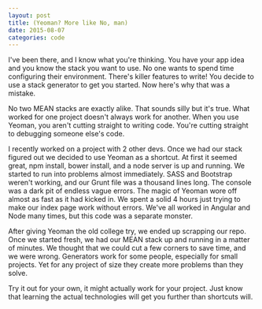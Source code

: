 ```yaml
---
layout: post
title: (Yeoman? More like No, man)
date: 2015-08-07
categories: code
---
```




I've been there, and I know what you're thinking. You have your app idea and you know the stack you want to use. No one wants to spend time configuring their environment. There's killer features to write! You decide to use a stack generator to get you started. Now here's why that was a mistake.

No two MEAN stacks are exactly alike. That sounds silly but it's true. What worked for one project doesn't always work for another. When you use Yeoman, you aren't cutting straight to writing code. You're cutting straight to debugging someone else's code. 

I recently worked on a project with 2 other devs. Once we had our stack figured out we decided to use Yeoman as a shortcut. At first it seemed great, npm install, bower install, and a node server is up and running. We started to run into problems almost immediately. SASS and Bootstrap weren't working, and our Grunt file was a thousand lines long. The console was a dark pit of endless vague errors. The magic of Yeoman wore off almost as fast as it had kicked in. We spent a solid 4 hours just trying to make our index page work without errors. We've all worked in Angular and Node many times, but this  code was a separate monster.

After giving Yeoman the old college try, we ended up scrapping our repo. Once we started fresh, we had our MEAN stack up and running in a matter of minutes. We thought that we could cut a few corners to save time, and we were wrong. Generators work for some people, especially for small projects. Yet for any project of size they create more problems than they solve.

Try it out for your own, it might actually work for your project. Just know that learning the actual technologies will get you further than shortcuts will.